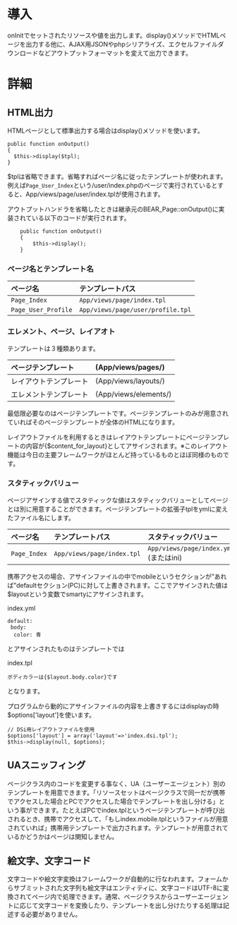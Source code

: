 # 導入 #

onInitでセットされたリソースや値を出力します。display()メソッドでHTMLページを出力する他に、AJAX用JSONやphpシリアライズ、エクセルファイルダウンロードなどアウトプットフォーマットを変えて出力できます。

# 詳細 #

## HTML出力 ##

HTMLページとして標準出力する場合はdisplay()メソッドを使います。
```
public function onOutput()
{
  $this->display($tpl);
}
```
$tplは省略できます。省略すればページ名に従ったテンプレートが使われます。例えば`Page_User_Index`という/user/index.phpのページで実行されているとすると、App/views/page/user/index.tplが使用されます。

アウトプットハンドラを省略したときは継承元のBEAR\_Page::onOutput()に実装されている以下のコードが実行されます。

```
    public function onOutput()
    {
        $this->display();
    }
```

### ページ名とテンプレート名 ###
| ページ名  | テンプレートパス  |
|:------|:----------|
|  `Page_Index`  | `App/views/page/index.tpl`  |
|  `Page_User_Profile`  | `App/views/page/user/profile.tpl`  |


### エレメント、ページ、レイアオト ###

テンプレートは３種類あります。

| ページテンプレート | (App/views/pages/) |
|:----------|:-------------------|
| レイアウトテンプレート | (App/views/layouts/) |
| エレメントテンプレート | (App/views/elements/) |

最低限必要なのはページテンプレートです。ページテンプレートのみが用意されていればそのページテンプレートが全体のHTMLになります。

レイアウトファイルを利用するときはレイアウトテンプレートにページテンプレートの内容が{$content\_for\_layout}としてアサインされます。※このレイアウト機能は今日の主要フレームワークがほとんど持っているものとほぼ同様のものです。

### スタティックバリュー ###

ページアサインする値でスタティックな値はスタティックバリューとしてページとは別に用意することができます。ページテンプレートの拡張子tplをymlに変えたファイル名にします。

| ページ名  | テンプレートパス  | スタティックバリュー |
|:------|:----------|:-----------|
|  `Page_Index`  | `App/views/page/index.tpl`  | `App/views/page/index.yml` (またはini) |


携帯アクセスの場合、アサインファイルの中でmobileというセクションが”あれば”defaultセクション(PC)に対して上書きされます。ここでアサインされた値は$layoutという変数でsmartyにアサインされます。

index.yml
```
default:
 body:
  color: 青
```
とアサインされたものはテンプレートでは

index.tpl
```
ボディカラーは{$layout.body.color}です
```
となります。

プログラムから動的にアサインファイルの内容を上書きするにはdisplayの時$options['layout']を使います。

```
// DSi用レイアウトファイルを使用
$options['layout'] = array('layout'=>'index.dsi.tpl');
$this->display(null, $options); 
```

## UAスニッフィング ##

ページクラス内のコードを変更する事なく、UA（ユーザーエージェント）別のテンプレートを用意できます。「リソースセットはページクラスで同一だが携帯でアクセスした場合とPCでアクセスした場合でテンプレートを出し分ける」という事ができます。たとえばPCでindex.tplというページテンプレートが呼び出されるとき、携帯でアクセスして、「もしindex.mobile.tplというファイルが用意されていれば」携帯用テンプレートで出力されます。テンプレートが用意されているかどうかはページは関知しません。

## 絵文字、文字コード ##

文字コードや絵文字変換はフレームワークが自動的に行なわれます。フォームからサブミットされた文字列も絵文字はエンティティに、文字コードはUTF-8に変換されてページ内で処理できます。通常、ページクラスからユーザーエージェントに応じて文字コードを変換したり、テンプレートを出し分けたりする処理は記述する必要がありません。
